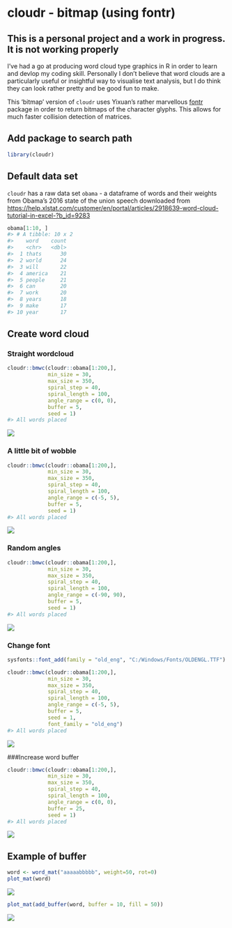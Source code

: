 
<!-- README.md is generated from README.Rmd. Please edit that file -->

# cloudr - bitmap (using fontr)

<!-- badges: start -->

<!-- badges: end -->

## **This is a personal project and a work in progress. It is not working properly**

I’ve had a go at producing word cloud type graphics in R in order to
learn and devlop my coding skill. Personally I don’t believe that word
clouds are a particularly useful or insightful way to visualise text
analysis, but I do think they can look rather pretty and be good fun to
make.

This ‘bitmap’ version of `cloudr` uses Yixuan’s rather marvellous
[fontr](https://github.com/yixuan/fontr) package in order to return
bitmaps of the character glyphs. This allows for much faster collision
detection of matrices.

## Add package to search path

``` r
library(cloudr)
```

## Default data set

`cloudr` has a raw data set `obama` - a dataframe of words and their
weights from Obama’s 2016 state of the union speech downloaded from
<https://help.xlstat.com/customer/en/portal/articles/2918639-word-cloud-tutorial-in-excel-?b_id=9283>

``` r
obama[1:10, ]
#> # A tibble: 10 x 2
#>    word    count
#>    <chr>   <dbl>
#>  1 thats      30
#>  2 world      24
#>  3 will       22
#>  4 america    21
#>  5 people     21
#>  6 can        20
#>  7 work       20
#>  8 years      18
#>  9 make       17
#> 10 year       17
```

## Create word cloud

### Straight wordcloud

``` r
cloudr::bmwc(cloudr::obama[1:200,],
             min_size = 30,
             max_size = 350,
             spiral_step = 40,
             spiral_length = 100,
             angle_range = c(0, 0),
             buffer = 5,
             seed = 1)
#> All words placed
```

<img src="man/figures/README-unnamed-chunk-4-1.png" style="display: block; margin: auto;" />

### A little bit of wobble

``` r
cloudr::bmwc(cloudr::obama[1:200,],
             min_size = 30,
             max_size = 350,
             spiral_step = 40,
             spiral_length = 100,
             angle_range = c(-5, 5),
             buffer = 5,
             seed = 1)
#> All words placed
```

<img src="man/figures/README-unnamed-chunk-5-1.png" style="display: block; margin: auto;" />

### Random angles

``` r
cloudr::bmwc(cloudr::obama[1:200,],
             min_size = 30,
             max_size = 350,
             spiral_step = 40,
             spiral_length = 100,
             angle_range = c(-90, 90),
             buffer = 5,
             seed = 1)
#> All words placed
```

<img src="man/figures/README-unnamed-chunk-6-1.png" style="display: block; margin: auto;" />

### Change font

``` r
sysfonts::font_add(family = "old_eng", "C:/Windows/Fonts/OLDENGL.TTF")

cloudr::bmwc(cloudr::obama[1:200,],
             min_size = 30,
             max_size = 350,
             spiral_step = 40,
             spiral_length = 100,
             angle_range = c(-5, 5),
             buffer = 5,
             seed = 1,
             font_family = "old_eng")
#> All words placed
```

<img src="man/figures/README-unnamed-chunk-7-1.png" style="display: block; margin: auto;" />

\#\#\#Increase word buffer

``` r
cloudr::bmwc(cloudr::obama[1:200,],
             min_size = 30,
             max_size = 350,
             spiral_step = 40,
             spiral_length = 100,
             angle_range = c(0, 0),
             buffer = 25,
             seed = 1)
#> All words placed
```

<img src="man/figures/README-unnamed-chunk-8-1.png" style="display: block; margin: auto;" />

## Example of buffer

``` r
word <- word_mat("aaaaabbbbb", weight=50, rot=0)
plot_mat(word)
```

<img src="man/figures/README-unnamed-chunk-9-1.png" style="display: block; margin: auto;" />

``` r
plot_mat(add_buffer(word, buffer = 10, fill = 50))
```

<img src="man/figures/README-unnamed-chunk-9-2.png" style="display: block; margin: auto;" />

